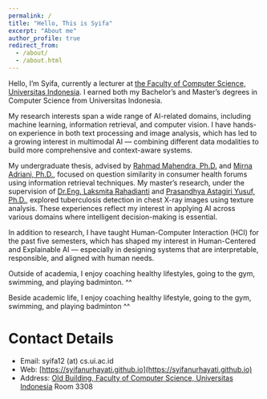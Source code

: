 ```yaml
---
permalink: /
title: "Hello, This is Syifa"
excerpt: "About me"
author_profile: true
redirect_from: 
  - /about/
  - /about.html
---
```


Hello, I’m Syifa, currently a lecturer at [the Faculty of Computer Science, Universitas Indonesia](https://cs.ui.ac.id/). I earned both my Bachelor’s and Master’s degrees in Computer Science from Universitas Indonesia.

My research interests span a wide range of AI-related domains, including machine learning, information retrieval, and computer vision. I have hands-on experience in both text processing and image analysis, which has led to a growing interest in multimodal AI — combining different data modalities to build more comprehensive and context-aware systems.

My undergraduate thesis, advised by [Rahmad Mahendra, Ph.D.](https://scholar.google.com/citations?user=flxdJ0IAAAAJ&hl=en) and [Mirna Adriani, Ph.D.](https://scholar.google.co.id/citations?user=BpuRI0AAAAAJ&hl=en), focused on question similarity in consumer health forums using information retrieval techniques. My master’s research, under the supervision of [Dr.Eng. Laksmita Rahadianti](https://mlcv.cs.ui.ac.id/members/laksmita-rahadianti.html) and [Prasandhya Astagiri Yusuf, Ph.D.](https://scholar.ui.ac.id/en/persons/prasandhya-astagiri-yusuf), explored tuberculosis detection in chest X-ray images using texture analysis. These experiences reflect my interest in applying AI across various domains where intelligent decision-making is essential.

In addition to research, I have taught Human-Computer Interaction (HCI) for the past five semesters, which has shaped my interest in Human-Centered and Explainable AI — especially in designing systems that are interpretable, responsible, and aligned with human needs.

Outside of academia, I enjoy coaching healthy lifestyles, going to the gym, swimming, and playing badminton. ^^

<!-- I'm currently a lecturer at Faculty of Computer Science, Universitas Indonesia. I received my Bachelor's and Master's in Computer Science from Universitas Indonesia. My research interests span a wide range of AI-related domains, including machine learning, information retrieval, and computer vision. My undergraduate thesis explored question similarity in consumer health forum using information retrieval techniques advised by [Rahmad Mahendra, Ph.D](https://scholar.google.com/citations?user=flxdJ0IAAAAJ&hl=en) and [Mirna Adriani, Ph.D](https://scholar.google.co.id/citations?user=BpuRI0AAAAAJ&hl=en), while my master’s work focused on tuberculosis detection in chest X-ray images using texture analysis advised by [Dr.Eng. Laksmita Rahadianti](https://mlcv.cs.ui.ac.id/members/laksmita-rahadianti.html) and [Prasandhya Astagiri Yusuf, Ph.D](https://scholar.ui.ac.id/en/persons/prasandhya-astagiri-yusuf) — reflecting a continuing interest in the application of AI for healthcare.

In addition to my technical research, I have taught Human-Computer Interaction (HCI) for the past five semesters, which has deepened my interest in Human-Centered AI — particularly how intelligent systems can be designed to be usable, transparent, and aligned with human needs. I am now exploring the intersection of AI and HCI, with a focus on building systems that are not only powerful but also interpretable, responsible, and supportive of human decision-making. -->

<!-- My long-term research goal is to contribute to the development of AI systems that are explainable and ethically grounded, especially in high-stakes domains such as healthcare and education. -->

Beside academic life, I enjoy coaching healthy lifestyle, going to the gym, swimming, and playing badminton ^^

Contact Details
======
* Email: syifa12 (at) cs.ui.ac.id
* Web: [https://syifanurhayati.github.io](https://syifanurhayati.github.io)
* Address:
[Old Building, Faculty of Computer Science, Universitas Indonesia](https://g.co/kgs/R7i4B16) Room 3308

<!---
This is the front page of a website that is powered by the [academicpages template](https://github.com/academicpages/academicpages.github.io) and hosted on GitHub pages. [GitHub pages](https://pages.github.com) is a free service in which websites are built and hosted from code and data stored in a GitHub repository, automatically updating when a new commit is made to the respository. This template was forked from the [Minimal Mistakes Jekyll Theme](https://mmistakes.github.io/minimal-mistakes/) created by Michael Rose, and then extended to support the kinds of content that academics have: publications, talks, teaching, a portfolio, blog posts, and a dynamically-generated CV. You can fork [this repository](https://github.com/academicpages/academicpages.github.io) right now, modify the configuration and markdown files, add your own PDFs and other content, and have your own site for free, with no ads! An older version of this template powers my own personal website at [stuartgeiger.com](http://stuartgeiger.com), which uses [this Github repository](https://github.com/staeiou/staeiou.github.io).

A data-driven personal website
======
Like many other Jekyll-based GitHub Pages templates, academicpages makes you separate the website's content from its form. The content & metadata of your website are in structured markdown files, while various other files constitute the theme, specifying how to transform that content & metadata into HTML pages. You keep these various markdown (.md), YAML (.yml), HTML, and CSS files in a public GitHub repository. Each time you commit and push an update to the repository, the [GitHub pages](https://pages.github.com/) service creates static HTML pages based on these files, which are hosted on GitHub's servers free of charge.

Many of the features of dynamic content management systems (like Wordpress) can be achieved in this fashion, using a fraction of the computational resources and with far less vulnerability to hacking and DDoSing. You can also modify the theme to your heart's content without touching the content of your site. If you get to a point where you've broken something in Jekyll/HTML/CSS beyond repair, your markdown files describing your talks, publications, etc. are safe. You can rollback the changes or even delete the repository and start over -- just be sure to save the markdown files! Finally, you can also write scripts that process the structured data on the site, such as [this one](https://github.com/academicpages/academicpages.github.io/blob/master/talkmap.ipynb) that analyzes metadata in pages about talks to display [a map of every location you've given a talk](https://academicpages.github.io/talkmap.html).

Getting started
======
1. Register a GitHub account if you don't have one and confirm your e-mail (required!)
1. Fork [this repository](https://github.com/academicpages/academicpages.github.io) by clicking the "fork" button in the top right. 
1. Go to the repository's settings (rightmost item in the tabs that start with "Code", should be below "Unwatch"). Rename the repository "[your GitHub username].github.io", which will also be your website's URL.
1. Set site-wide configuration and create content & metadata (see below -- also see [this set of diffs](http://archive.is/3TPas) showing what files were changed to set up [an example site](https://getorg-testacct.github.io) for a user with the username "getorg-testacct")
1. Upload any files (like PDFs, .zip files, etc.) to the files/ directory. They will appear at https://[your GitHub username].github.io/files/example.pdf.  
1. Check status by going to the repository settings, in the "GitHub pages" section

Site-wide configuration
------
The main configuration file for the site is in the base directory in [_config.yml](https://github.com/academicpages/academicpages.github.io/blob/master/_config.yml), which defines the content in the sidebars and other site-wide features. You will need to replace the default variables with ones about yourself and your site's github repository. The configuration file for the top menu is in [_data/navigation.yml](https://github.com/academicpages/academicpages.github.io/blob/master/_data/navigation.yml). For example, if you don't have a portfolio or blog posts, you can remove those items from that navigation.yml file to remove them from the header. 

Create content & metadata
------
For site content, there is one markdown file for each type of content, which are stored in directories like _publications, _talks, _posts, _teaching, or _pages. For example, each talk is a markdown file in the [_talks directory](https://github.com/academicpages/academicpages.github.io/tree/master/_talks). At the top of each markdown file is structured data in YAML about the talk, which the theme will parse to do lots of cool stuff. The same structured data about a talk is used to generate the list of talks on the [Talks page](https://academicpages.github.io/talks), each [individual page](https://academicpages.github.io/talks/2012-03-01-talk-1) for specific talks, the talks section for the [CV page](https://academicpages.github.io/cv), and the [map of places you've given a talk](https://academicpages.github.io/talkmap.html) (if you run this [python file](https://github.com/academicpages/academicpages.github.io/blob/master/talkmap.py) or [Jupyter notebook](https://github.com/academicpages/academicpages.github.io/blob/master/talkmap.ipynb), which creates the HTML for the map based on the contents of the _talks directory).

**Markdown generator**

I have also created [a set of Jupyter notebooks](https://github.com/academicpages/academicpages.github.io/tree/master/markdown_generator
) that converts a CSV containing structured data about talks or presentations into individual markdown files that will be properly formatted for the academicpages template. The sample CSVs in that directory are the ones I used to create my own personal website at stuartgeiger.com. My usual workflow is that I keep a spreadsheet of my publications and talks, then run the code in these notebooks to generate the markdown files, then commit and push them to the GitHub repository.

How to edit your site's GitHub repository
------
Many people use a git client to create files on their local computer and then push them to GitHub's servers. If you are not familiar with git, you can directly edit these configuration and markdown files directly in the github.com interface. Navigate to a file (like [this one](https://github.com/academicpages/academicpages.github.io/blob/master/_talks/2012-03-01-talk-1.md) and click the pencil icon in the top right of the content preview (to the right of the "Raw | Blame | History" buttons). You can delete a file by clicking the trashcan icon to the right of the pencil icon. You can also create new files or upload files by navigating to a directory and clicking the "Create new file" or "Upload files" buttons. 

Example: editing a markdown file for a talk
![Editing a markdown file for a talk](/images/editing-talk.png)

For more info
------
More info about configuring academicpages can be found in [the guide](https://academicpages.github.io/markdown/). The [guides for the Minimal Mistakes theme](https://mmistakes.github.io/minimal-mistakes/docs/configuration/) (which this theme was forked from) might also be helpful.
-->
